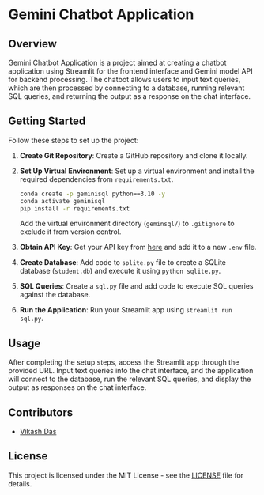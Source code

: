 # Gemini Chatbot Application

## Overview

Gemini Chatbot Application is a project aimed at creating a chatbot application using Streamlit for the frontend interface and Gemini model API for backend processing. The chatbot allows users to input text queries, which are then processed by connecting to a database, running relevant SQL queries, and returning the output as a response on the chat interface.

## Getting Started

Follow these steps to set up the project:

1. **Create Git Repository**: Create a GitHub repository and clone it locally.

2. **Set Up Virtual Environment**: Set up a virtual environment and install the required dependencies from `requirements.txt`.

    ```bash
    conda create -p geminisql python==3.10 -y
    conda activate geminisql
    pip install -r requirements.txt
    ```

    Add the virtual environment directory (`geminsql/`) to `.gitignore` to exclude it from version control.

3. **Obtain API Key**: Get your API key from [here](https://makersuite.google.com/app/apikey) and add it to a new `.env` file.

4. **Create Database**: Add code to `splite.py` file to create a SQLite database (`student.db`) and execute it using `python sqlite.py`.

5. **SQL Queries**: Create a `sql.py` file and add code to execute SQL queries against the database.

6. **Run the Application**: Run your Streamlit app using `streamlit run sql.py`.

## Usage

After completing the setup steps, access the Streamlit app through the provided URL. Input text queries into the chat interface, and the application will connect to the database, run the relevant SQL queries, and display the output as responses on the chat interface.

## Contributors

- [Vikash Das](https://github.com/vikashishere)

## License

This project is licensed under the MIT License - see the [LICENSE](LICENSE) file for details.
